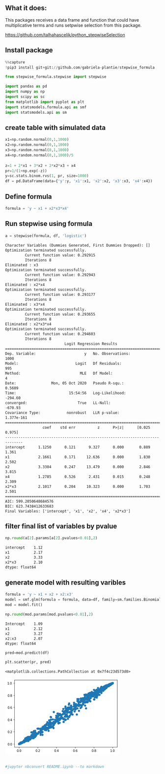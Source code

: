 ## What it does:

This packages receives a data frame and function that could have multiplicative terms and runs setpwise selection from this package.

https://github.com/talhahascelik/python_stepwiseSelection

## Install package


```python
%%capture
!pip3 install git+git://github.com/gabriela-plantie/stepwise_formula
```


```python
from stepwise_formula.stepwise import stepwise
```


```python
import pandas as pd
import numpy as np
import scipy as sc
from matplotlib import pyplot as plt
import statsmodels.formula.api as smf
import statsmodels.api as sm
```

## create table with simulated data


```python
x1=np.random.normal(0,1,1000)
x2=np.random.normal(0,1,1000)
x3=np.random.normal(0,1,1000)
x4=np.random.normal(0,1,1000)/5

z=1 + 2*x1 + 3*x2 + 2*x2*x3 + x4
pr=1/(1+np.exp(-z))
y=sc.stats.binom.rvs(1, pr, size=1000)
df = pd.DataFrame(data={'y':y, 'x1':x1, 'x2':x2, 'x3':x3, 'x4':x4})

```

## Define formula


```python
formula = 'y ~ x1 + x2*x3*x4'
```

## Run stepwise using formula


```python
a = stepwise(formula, df, 'logistic')
```

    Character Variables (Dummies Generated, First Dummies Dropped): []
    Optimization terminated successfully.
             Current function value: 0.292915
             Iterations 8
    Eliminated : x3
    Optimization terminated successfully.
             Current function value: 0.292943
             Iterations 8
    Eliminated : x2*x4
    Optimization terminated successfully.
             Current function value: 0.293177
             Iterations 8
    Eliminated : x3*x4
    Optimization terminated successfully.
             Current function value: 0.293655
             Iterations 8
    Eliminated : x2*x3*x4
    Optimization terminated successfully.
             Current function value: 0.294603
             Iterations 8
                               Logit Regression Results                           
    ==============================================================================
    Dep. Variable:                      y   No. Observations:                 1000
    Model:                          Logit   Df Residuals:                      995
    Method:                           MLE   Df Model:                            4
    Date:                Mon, 05 Oct 2020   Pseudo R-squ.:                  0.5609
    Time:                        15:54:56   Log-Likelihood:                -294.60
    converged:                       True   LL-Null:                       -670.93
    Covariance Type:            nonrobust   LLR p-value:                1.377e-161
    ==============================================================================
                     coef    std err          z      P>|z|      [0.025      0.975]
    ------------------------------------------------------------------------------
    intercept      1.1250      0.121      9.327      0.000       0.889       1.361
    x1             2.1661      0.171     12.636      0.000       1.830       2.502
    x2             3.3304      0.247     13.479      0.000       2.846       3.815
    x4             1.2785      0.526      2.431      0.015       0.248       2.309
    x2*x3          2.1017      0.204     10.323      0.000       1.703       2.501
    ==============================================================================
    AIC: 599.2050648684576
    BIC: 623.7438412633683
    Final Variables: ['intercept', 'x1', 'x2', 'x4', 'x2*x3']


## filter final list of variables by pvalue


```python
np.round(a[2].params[a[2].pvalues<0.01],2)
```




    intercept    1.12
    x1           2.17
    x2           3.33
    x2*x3        2.10
    dtype: float64



## generate model with resulting varibles


```python
formula = 'y ~ x1 + x2 + x2:x3'
model = smf.glm(formula = formula, data=df, family=sm.families.Binomial())
mod = model.fit()
```


```python
np.round(mod.params[mod.pvalues<0.01],2)
```




    Intercept    1.09
    x1           2.12
    x2           3.27
    x2:x3        2.07
    dtype: float64




```python
pred=mod.predict(df)
```


```python
plt.scatter(pr, pred)
```




    <matplotlib.collections.PathCollection at 0x7f4c23d573d0>




    
![png](README_files/README_18_1.png)
    



```python

```


```python
#jupyter nbconvert README.ipynb --to markdown
```


```python

```
